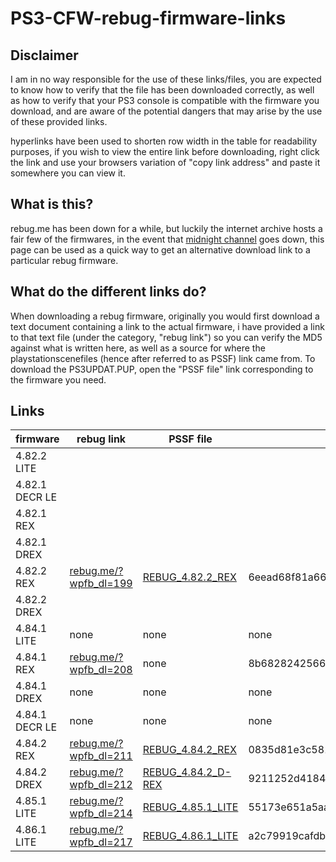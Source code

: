 # PS3-CFW-rebug-firmware-links

## Disclaimer
I am in no way responsible for the use of these links/files, 
you are expected to know how to verify that the file has been downloaded correctly,
as well as how to verify that your PS3 console is compatible with the firmware you download,
and are aware of the potential dangers that may arise by the use of these provided links. <br>

hyperlinks have been used to shorten row width in the table for readability purposes, if you wish to view the entire link before downloading,
right click the link and use your browsers variation of "copy link address" and paste it somewhere you can view it.

## What is this?
rebug.me has been down for a while, but luckily the internet archive hosts a fair few of the firmwares, 
in the event that [midnight channel](https://archive.midnightchannel.net/SonyPS/Firmware/?cat=rebug) goes down,
this page can be used as a quick way to get an alternative download link to a particular rebug firmware.

## What do the different links do?
When downloading a rebug firmware, originally you would first download a text document containing a link to the actual firmware,
i have provided a link to that text file (under the category, "rebug link") so you can verify the MD5 against what is written here, as well as a source for where the playstationscenefiles (hence after referred to as PSSF) link came from.
To download the PS3UPDAT.PUP, open the "PSSF file" link corresponding to the firmware you need.

## Links

|firmware | rebug link | PSSF file | MD5 |
|---------|------------|-----------|-----|
| 4.82.2 LITE | | | |
| 4.82.1 DECR LE | | | |
| 4.82.1 REX | | | |
| 4.82.1 DREX | | | |
| 4.82.2 REX | [rebug.me/?wpfb_dl=199](https://web.archive.org/web/20181122171014mp_/https://rebug.me/?wpfb_dl=199) | [REBUG_4.82.2_REX](https://web.archive.org/web/20201114044503/https://playstationscenefiles.com/rebug/REBUG_4.82.2_REX_PS3UPDAT_6eead68f81a66502294fd329d4087106.PUP) | 6eead68f81a66502294fd329d4087106 |
| 4.82.2 DREX | | | |
| 4.84.1 LITE | none | none | none |
| 4.84.1 REX | [rebug.me/?wpfb_dl=208](https://web.archive.org/web/20191203061231mp_/https://rebug.me/?wpfb_dl=208) | none | 8b68282425665fd4453b8ae14839d876
| 4.84.1 DREX | none | none | none |
| 4.84.1 DECR LE | none | none | none |
| 4.84.2 REX | [rebug.me/?wpfb_dl=211](https://web.archive.org/web/20190612022418mp_/https://rebug.me/?wpfb_dl=211) | [REBUG_4.84.2_REX](https://web.archive.org/web/20201031062437/https://playstationscenefiles.com/rebug/REBUG_4.84.2_REX_0835d81e3c581f3bdfdfbe86fca5e192_PS3UPDAT.PUP) | 0835d81e3c581f3bdfdfbe86fca5e192 |
| 4.84.2 DREX | [rebug.me/?wpfb_dl=212](https://web.archive.org/web/20200703123047/https://rebug.me/?wpfb_dl=212) | [REBUG_4.84.2_D-REX](https://web.archive.org/web/20201031062347/https://playstationscenefiles.com/rebug/REBUG_4.84.2_D-REX_9211252d41841461c6299bfad48fa7f1_PS3UPDAT.PUP) | 9211252d41841461c6299bfad48fa7f1 |
| 4.85.1 LITE | [rebug.me/?wpfb_dl=214](https://web.archive.org/web/20200526020544mp_/https://rebug.me/?wpfb_dl=214) | [REBUG_4.85.1_LITE](https://web.archive.org/web/20201031061854/https://playstationscenefiles.com/rebug/REBUG_4.85.1_LITE_55173e651a5aa10d9aab9127e6e79e25_PS3UPDAT.PUP) | 55173e651a5aa10d9aab9127e6e79e25
| 4.86.1 LITE | [rebug.me/?wpfb_dl=217](https://web.archive.org/web/20200629143130mp_/https://rebug.me/?wpfb_dl=217) | [REBUG_4.86.1_LITE](https://web.archive.org/web/20201007002023/https://playstationscenefiles.com/rebug/REBUG_4.86.1_LITE_a2c79919cafdbb50ccb5ee9589245380_PS3UPDAT.PUP) | a2c79919cafdbb50ccb5ee9589245380 |